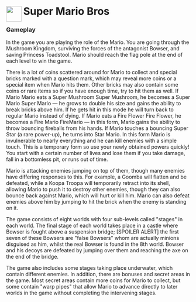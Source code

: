 
<h1>
	<img src="~/icon.svg" style="float: left; width: 42px; margin: 3px 5px 0 0;">
	Super Mario Bros
</h1>

### Gameplay
In the game you are playing the role of the Mario. You are going through the Mushroom Kingdom, surviving the forces of the antagonist Bowser, and saving Princess Toadstool. Mario should reach the flag pole at the end of each level to win the game.

There is a lot of coins scattered around for Mario to collect and special bricks marked with a question mark, which may reveal more coins or a special item when Mario hits them. Other bricks may also contain some coins or rare items so if you have enough time, try to hit them as well. If Mario Mario eats a Super Mushroom Super Mushroom, he becomes a Super Mario Super Mario — he grows to double his size and gains the ability to break bricks above him. If he gets hit in this mode he will turn back to regular Mario instead of dying. If Mario eats a Fire Flower Fire Flower, he becomes a Fire Mario FireMario — in this form, Mario gains the ability to throw bouncing fireballs from his hands. If Mario touches a bouncing Super Star (a rare power-up), he turns into Star Mario. In this form Mario is invulnerable to nearly everything and he can kill enemies with a simple touch. This is a temporary form so use your newly obtained powers quickly! You start with a certain number of lives and lose them if you take damage, fall in a bottomless pit, or runs out of time.

 
Mario is attacking enemies jumping on top of them, though many enemies have differing responses to this. For example, a Goomba will flatten and be defeated, while a Koopa Troopa will temporarily retract into its shell, allowing Mario to push it to destroy other enemies, though they can also bounce back against Mario, which will hurt or kill him. Mario can also defeat enemies above him by jumping to hit the brick when the enemy is standing on it.

The game consists of eight worlds with four sub-levels called "stages" in each world. The final stage of each world takes place in a castle where Bowser is fought above a suspension bridge; [SPOILER ALERT] the first seven of these Bowsers are "false Bowsers" whom are actually minions disguised as him, whilst the real Bowser is found in the 8th world. Bowser and his decoys are defeated by jumping over them and reaching the axe on the end of the bridge.

The game also includes some stages taking place underwater, which contain different enemies. In addition, there are bonuses and secret areas in the game. Most secret areas contain more coins for Mario to collect, but some contain "warp pipes" that allow Mario to advance directly to later worlds in the game without completing the intervening stages.
